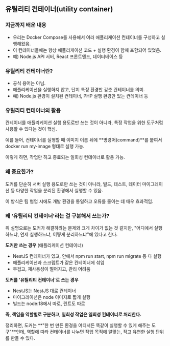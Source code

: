 ## 유틸리티 컨테이너(utility container)
### 지금까지 배운 내용
- 우리는 Docker Compose를 사용해서 여러 애플리케이션 컨테이너를 구성하고 실행해왔음.
- 이 컨테이너들에는 항상 애플리케이션 코드 + 실행 환경이 함께 포함되어 있었음.
- 예) Node.js API 서버, React 프론트엔드, 데이터베이스 등
### 유틸리티 컨테이너란?
- 공식 용어는 아님.
- 애플리케이션을 실행하지 않고, 단지 특정 환경만 갖춘 컨테이너를 의미.
- 예) Node.js 환경이 설치된 컨테이너, PHP 실행 환경만 있는 컨테이너 등
### 유틸리티 컨테이너의 활용
컨테이너를 애플리케이션 실행 용도로만 쓰는 것이 아니라,
특정 작업을 위한 도구처럼 사용할 수 있다는 것이 핵심.

예를 들어, 컨테이너를 실행할 때 이미지 이름 뒤에 **명령어(command)**를 붙여서
docker run my-image <command> 형태로 실행 가능.

이렇게 하면, 작업만 하고 종료되는 일회성 컨테이너로 활용 가능.

### 왜 중요한가?
도커를 단순히 서버 실행 용도로만 쓰는 것이 아니라,
빌드, 테스트, 데이터 마이그레이션 등 다양한 작업을 분리된 환경에서 실행할 수 있음.

이 방식은 팀 협업 시에도 개발 환경을 통일하고 오류를 줄이는 데 매우 효과적임.

### 왜 '유틸리티 컨테이너'라는 걸 구분해서 쓰는가?
위 설명으로는 도커가 해결하려는 문제와 크게 차이가 없는 것 같지만,
"어디에서 실행하느냐, 언제 실행하느냐, 어떻게 분리하느냐"에 있다고 한다.

**도커만 쓰는 경우** (애플리케이션 컨테이너)
- NestJS 컨테이너가 있고, 안에서 npm run start, npm run migrate 등 다 실행
- 애플리케이션과 스크립트가 같은 컨테이너에 섞임
- 무겁고, 재사용성이 떨어지고, 관리 어려움

**도커를 '유틸리티 컨테이너'로 쓰는 경우**
- NestJS는 NestJS 대로 컨테이너
- 마이그레이션은 node 이미지로 짧게 실행
- 빌드는 node:18에서 따로, 린트도 따로

**즉, 책임을 역할별로 구분하고, 일회성 작업은 일회성 컨테이너로 처리한다.**

정리하면, 도커는 **"한 번 만든 환경을 어디서든 똑같이 실행할 수 있게 해주는 도구"**인데, 역할에 따라 컨테이너를 나누면
작업 목적에 알맞는, 작고 유연한 실행 단위를 만들 수 있다.
